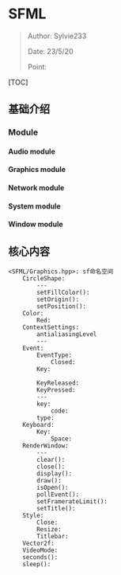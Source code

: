 # SFML

> Author: Sylvie233
>
> Date: 23/5/20
>
> Point:

[TOC]

## 基础介绍





















### Module

#### Audio module



#### Graphics module





#### Network module





#### System module







#### Window module







## 核心内容

```
<SFML/Graphics.hpp>: sf命名空间
	CircleShape:
		---
		setFillColor():
		setOrigin():
		setPosition():
    Color:
    	Red:
	ContextSettings:
		antialiasingLevel
		---
	Event:
		EventType:
			Closed:
		Key:
		
        KeyReleased:
		KeyPressed:
		---
		key:
			code:
		type:
	Keyboard:
		Key:
			Space:
	RenderWindow:
		---
		clear():
		close():
		display():
		draw():
		isOpen():
		pollEvent():
		setFramerateLimit():
		setTitle():
	Style:
		Close:
		Resize:
		Titlebar:
	Vector2f:
	VideoMode:
	seconds():
	sleep():
```

